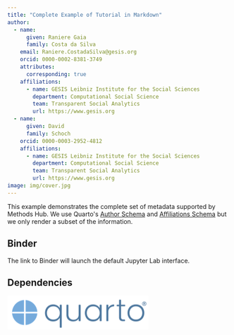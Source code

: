 ```yaml
---
title: "Complete Example of Tutorial in Markdown"
author:
  - name:
      given: Raniere Gaia
      family: Costa da Silva
    email: Raniere.CostadaSilva@gesis.org
    orcid: 0000-0002-8381-3749
    attributes:
      corresponding: true
    affiliations:
      - name: GESIS Leibniz Institute for the Social Sciences
        department: Computational Social Science
        team: Transparent Social Analytics
        url: https://www.gesis.org
  - name:
      given: David
      family: Schoch
    orcid: 0000-0003-2952-4812
    affiliations:
      - name: GESIS Leibniz Institute for the Social Sciences
        department: Computational Social Science
        team: Transparent Social Analytics
        url: https://www.gesis.org
image: img/cover.jpg
---
```


This example demonstrates the complete set of metadata supported by Methods Hub. We use Quarto's [Author Schema](https://quarto.org/docs/journals/authors.html#author-schema) and [Affiliations Schema](https://quarto.org/docs/journals/authors.html#affiliations-schema) but we only render a subset of the information.

## Binder

The link to Binder will launch the default Jupyter Lab interface.

## Dependencies

![Quarto](img/quarto.png)